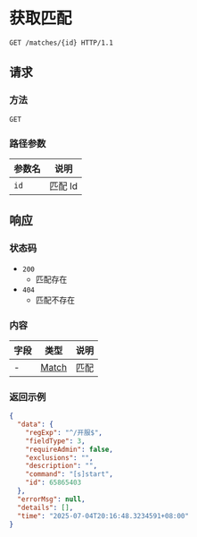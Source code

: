 # 获取匹配

```http
GET /matches/{id} HTTP/1.1
```

## 请求

### 方法

`GET`

### 路径参数

| 参数名 | 说明    |
| ------ | ------- |
| `id`   | 匹配 Id |

## 响应

### 状态码

- `200`
  - 匹配存在
- `404`
  - 匹配不存在

### 内容

| 字段 | 类型    | 说明 |
| ---- | ------- | ---- |
| -    | [Match] | 匹配 |

[Match]: https://github.com/SereinDev/Serein/blob/main/src/Serein.Core/Models/Commands/Match.cs

### 返回示例

```json
{
  "data": {
    "regExp": "^/开服$",
    "fieldType": 3,
    "requireAdmin": false,
    "exclusions": "",
    "description": "",
    "command": "[s]start",
    "id": 65865403
  },
  "errorMsg": null,
  "details": [],
  "time": "2025-07-04T20:16:48.3234591+08:00"
}
```
